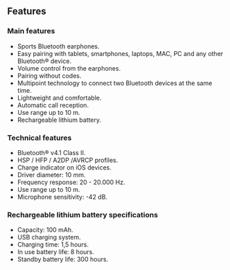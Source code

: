 ## Features

### Main features

*	Sports Bluetooth earphones.
*	Easy pairing with tablets, smartphones, laptops, MAC, PC and any other Bluetooth® device.
*	Volume control from the earphones.
*	Pairing without codes.
*	Multipoint technology to connect two Bluetooth devices at the same time.
*	Lightweight and comfortable.
*	Automatic call reception.
*	Use range up to 10 m.
*	Rechargeable lithium battery.


### Technical features

*	Bluetooth® v4.1 Class II.
*	HSP / HFP / A2DP /AVRCP profiles.
*	Charge indicator on iOS devices.
*	Driver diameter: 10 mm.
*	Frequency response: 20 - 20.000 Hz.
*	Use range up to 10 m.
*	Microphone sensitivity: -42 dB.


### Rechargeable lithium battery specifications

*	Capacity: 100 mAh.
*	USB charging system.
*	Charging time: 1,5 hours.
*	In use battery life: 8 hours.
*	Standby battery life: 300 hours.

